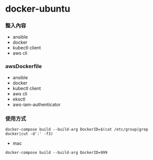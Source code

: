 # docker-ubuntu
### 整入內容
- ansible
- docker
- kubectl client
- aws cli



### awsDockerfile
- ansible
- docker
- kubectl client
- aws cli
- eksctl
- aws-iam-authenticator


### 使用方式

```
docker-compose build --build-arg DockerID=$(cat /etc/group|grep docker|cut -d':' -f3)
```
- mac
```
docker-compose build --build-arg DockerID=999
```
